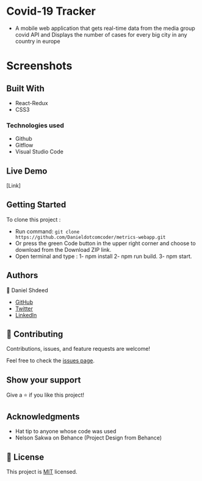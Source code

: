 # Covid-19 Tracker
- A mobile web application that gets real-time data from the media group covid API and Displays the number of 
 cases for every big city in any country in europe
# Screenshots
## Built With
- React-Redux
- CSS3
### Technologies used
- Github
- Gitflow
- Visual Studio Code
## Live Demo

[Link]

## Getting Started

 To clone this project :

* Run command: `git clone https://github.com/Danieldotcomcoder/metrics-webapp.git`
* Or press the green Code button in the upper right corner and choose to download from the Download ZIP link.
* Open terminal and type : 1-  npm install
                           2-  npm run build.
                           3-  npm start. 
## Authors

 :man: Daniel Shdeed

- [GitHub](https://github.com/Danieldotcomcoder)
- [Twitter](https://twitter.com/DannyDotcoder)
- [LinkedIn](https://www.linkedin.com/in/daniel-shdeed-832b03115/)

## 🤝 Contributing

Contributions, issues, and feature requests are welcome!

Feel free to check the [issues page](../../issues/).

## Show your support

Give a ⭐️ if you like this project!

## Acknowledgments

- Hat tip to anyone whose code was used
- Nelson Sakwa on Behance (Project Design from Behance)

## 📝 License

This project is [MIT](./MIT.md) licensed.
